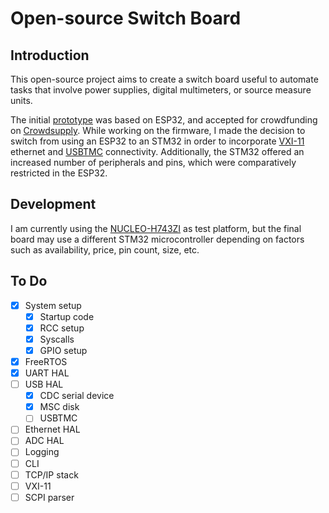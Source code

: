 # Open-source Switch Board

## Introduction
This open-source project aims to create a switch board useful to automate tasks that involve power supplies, digital multimeters, or source measure units.

The initial [prototype](https://therandomwalk.org/wp/designing-a-switch-board-part-1/) was based on ESP32, and accepted for crowdfunding on [Crowdsupply](https://www.crowdsupply.com/). While working on the firmware, I made the decision to switch from using an ESP32 to an STM32 in order to incorporate [VXI-11](https://www.vxibus.org/specifications.html) ethernet and [USBTMC](https://www.usb.org/document-library/test-measurement-class-specification) connectivity. Additionally, the STM32 offered an increased number of peripherals and pins, which were comparatively restricted in the ESP32.

## Development

I am currently using the [NUCLEO-H743ZI](https://www.st.com/en/evaluation-tools/nucleo-h743zi.html) as test platform, but the final board may use a different STM32 microcontroller depending on factors such as availability, price, pin count, size, etc.

## To Do

- [x] System setup
  - [x] Startup code
  - [x] RCC setup
  - [x] Syscalls
  - [x] GPIO setup
- [x] FreeRTOS
- [x] UART HAL
- [ ] USB HAL
  - [x] CDC serial device
  - [x] MSC disk
  - [ ] USBTMC
- [ ] Ethernet HAL
- [ ] ADC HAL
- [ ] Logging
- [ ] CLI
- [ ] TCP/IP stack
- [ ] VXI-11
- [ ] SCPI parser
